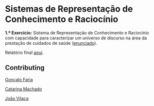 # Sistemas de Representação de Conhecimento e Raciocínio

**1.º Exercício:** Sistema de Representação de Conhecimento e Raciocínio com capacidade para caracterizar um universo de discurso na área da prestação de cuidados de saúde ([enunciado](https://github.com/catarinamachado/SRCR/blob/master/exercicio1/exercicio1.pdf)).

Relatório final [aqui](https://github.com/catarinamachado/SRCR/blob/master/Relatorio_exercicio1.pdf).


## Contributing

[Gonçalo Faria](https://github.com/Goncalo-Faria)

[Catarina Machado](https://github.com/catarinamachado)

[João Vilaça](https://github.com/machadovilaca)
